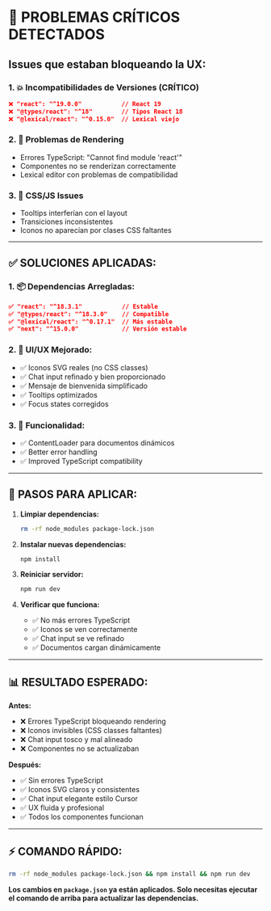 # 🚨 PROBLEMAS CRÍTICOS DETECTADOS

## **Issues que estaban bloqueando la UX:**

### **1. 💥 Incompatibilidades de Versiones (CRÍTICO)**
```json
❌ "react": "^19.0.0"           // React 19
❌ "@types/react": "^18"        // Tipos React 18  
❌ "@lexical/react": "^0.15.0"  // Lexical viejo
```

### **2. 🔧 Problemas de Rendering**
- Errores TypeScript: "Cannot find module 'react'"
- Componentes no se renderizan correctamente
- Lexical editor con problemas de compatibilidad

### **3. 🚫 CSS/JS Issues**
- Tooltips interferían con el layout
- Transiciones inconsistentes
- Iconos no aparecían por clases CSS faltantes

---

## ✅ **SOLUCIONES APLICADAS:**

### **1. 📦 Dependencias Arregladas:**
```json
✅ "react": "^18.3.1"           // Estable
✅ "@types/react": "^18.3.0"    // Compatible  
✅ "@lexical/react": "^0.17.1"  // Más estable
✅ "next": "^15.0.0"            // Versión estable
```

### **2. 🎨 UI/UX Mejorado:**
- ✅ Iconos SVG reales (no CSS classes)
- ✅ Chat input refinado y bien proporcionado
- ✅ Mensaje de bienvenida simplificado
- ✅ Tooltips optimizados
- ✅ Focus states corregidos

### **3. 🔧 Funcionalidad:**
- ✅ ContentLoader para documentos dinámicos
- ✅ Better error handling
- ✅ Improved TypeScript compatibility

---

## 🚀 **PASOS PARA APLICAR:**

1. **Limpiar dependencias:**
   ```bash
   rm -rf node_modules package-lock.json
   ```

2. **Instalar nuevas dependencias:**
   ```bash
   npm install
   ```

3. **Reiniciar servidor:**
   ```bash
   npm run dev
   ```

4. **Verificar que funciona:**
   - ✅ No más errores TypeScript
   - ✅ Iconos se ven correctamente
   - ✅ Chat input se ve refinado
   - ✅ Documentos cargan dinámicamente

---

## 📊 **RESULTADO ESPERADO:**

**Antes:** 
- ❌ Errores TypeScript bloqueando rendering
- ❌ Iconos invisibles (CSS classes faltantes)  
- ❌ Chat input tosco y mal alineado
- ❌ Componentes no se actualizaban

**Después:**
- ✅ Sin errores TypeScript
- ✅ Iconos SVG claros y consistentes
- ✅ Chat input elegante estilo Cursor
- ✅ UX fluida y profesional
- ✅ Todos los componentes funcionan

---

## ⚡ **COMANDO RÁPIDO:**
```bash
rm -rf node_modules package-lock.json && npm install && npm run dev
```

**Los cambios en `package.json` ya están aplicados. Solo necesitas ejecutar el comando de arriba para actualizar las dependencias.** 